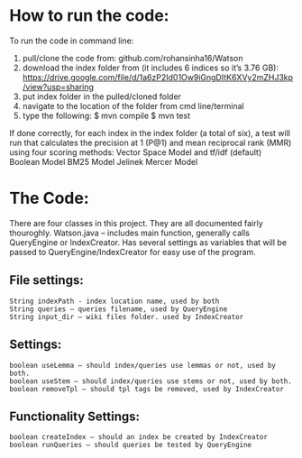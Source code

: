 # How to run the code:
To run the code in command line:
1) pull/clone the code from: github.com/rohansinha16/Watson
2) download the index folder from (it includes 6 indices so it’s 3.76 GB): https://drive.google.com/file/d/1a6zP2Id01Ow9iGngDItK6XVy2mZHJ3kp/view?usp=sharing
3) put index folder in the pulled/cloned folder
4) navigate to the location of the folder from cmd line/terminal
5) type the following:
$ mvn compile
$ mvn test


If done correctly, for each index in the index folder (a total of six), a test will run that calculates the precision at 1 (P@1) and mean reciprocal rank (MMR) using four scoring methods:
Vector Space Model and tf/idf (default)
Boolean Model
BM25 Model
Jelinek Mercer Model

# The Code:
There are four classes in this project. They are all documented fairly thouroghly.
Watson.java – includes main function, generally calls QueryEngine or IndexCreator. Has several settings as variables that will be passed to QueryEngine/IndexCreator for easy use of the program.
## File settings:
	String indexPath - index location name, used by both
	String queries – queries filename, used by QueryEngine
	String input_dir – wiki files folder. used by IndexCreator
## Settings:
	boolean useLemma – should index/queries use lemmas or not, used by both.
	boolean useStem – should index/queries use stems or not, used by both.
	boolean removeTpl – should tpl tags be removed, used by IndexCreator
## Functionality Settings:
	boolean createIndex – should an index be created by IndexCreator
	boolean runQueries – should queries be tested by QueryEngine
